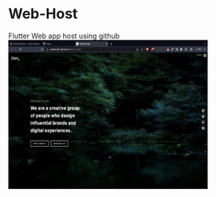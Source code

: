 # Web-Host
Flutter Web app host using github
<img height=300px width=400px src="./assets/assets/ss.png">
